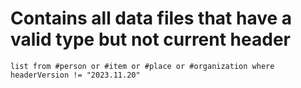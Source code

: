 # Contains all data files that have a valid type but not current header

```dataview
list from #person or #item or #place or #organization where headerVersion != "2023.11.20"
```